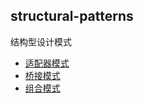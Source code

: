 ## structural-patterns

结构型设计模式

- [适配器模式](./adapter/README.md)
- [桥接模式](./bridge/README.md)
- [组合模式](./composite/README.md)
